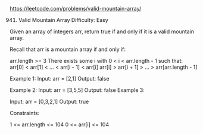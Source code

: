 https://leetcode.com/problems/valid-mountain-array/

941. Valid Mountain Array
Difficulty: Easy

Given an array of integers arr, return true if and only if it is a valid mountain array.

Recall that arr is a mountain array if and only if:

arr.length >= 3
There exists some i with 0 < i < arr.length - 1 such that:
arr[0] < arr[1] < ... < arr[i - 1] < arr[i]
arr[i] > arr[i + 1] > ... > arr[arr.length - 1]

Example 1:
Input: arr = [2,1]
Output: false

Example 2:
Input: arr = [3,5,5]
Output: false
Example 3:

Input: arr = [0,3,2,1]
Output: true
 
Constraints:

1 <= arr.length <= 104
0 <= arr[i] <= 104